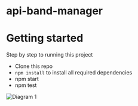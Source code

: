 # api-band-manager

# Getting started
Step by step to running this project
- Clone this repo
- `npm install` to install all required dependencies
- npm start
- npm test

![Diagram 1](https://github.com/dwikiramadhan/api-band-manager/assets/10826698/215bd2eb-1870-4c99-8937-5538391de500)

